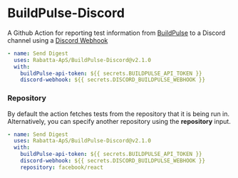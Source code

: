 # BuildPulse-Discord
A Github Action for reporting test information from [BuildPulse](https://buildpulse.io) to a Discord channel using a [Discord Webhook](https://support.discord.com/hc/en-us/articles/228383668-Intro-to-Webhooks)

```yml
- name: Send Digest
  uses: Rabatta-ApS/BuildPulse-Discord@v2.1.0
  with:
    buildPulse-api-token: ${{ secrets.BUILDPULSE_API_TOKEN }}
    discord-webhook: ${{ secrets.DISCORD_BUILDPULSE_WEBHOOK }}
```
### Repository 
By default the action fetches tests from the repository that it is being run in. Alternatively, you can specify another repository using the **repository** input.
```yml
- name: Send Digest
  uses: Rabatta-ApS/BuildPulse-Discord@v2.1.0
  with:
    buildPulse-api-token: ${{ secrets.BUILDPULSE_API_TOKEN }}
    discord-webhook: ${{ secrets.DISCORD_BUILDPULSE_WEBHOOK }}
    repository: facebook/react
```
